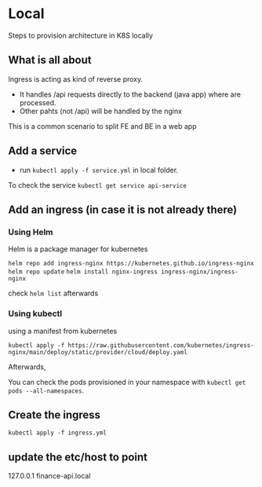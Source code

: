 # Local

Steps to provision architecture in K8S locally

## What is all about

Ingress is acting as kind of reverse proxy.

- It handles /api requests directly to the backend (java app) where are processed.
- Other pahts (not /api) will be handled by the nginx

This is a common scenario to split FE and BE in a web app

## Add a service

- run `kubectl apply -f service.yml` in local folder.

To check the service `kubectl get service api-service`

## Add an ingress (in case it is not already there)

### Using Helm

Helm is a package manager for kubernetes

`helm repo add ingress-nginx https://kubernetes.github.io/ingress-nginx`
`helm repo update`
`helm install nginx-ingress ingress-nginx/ingress-nginx`

check `helm list` afterwards

### Using kubectl

using a manifest from kubernetes

`kubectl apply -f https://raw.githubusercontent.com/kubernetes/ingress-nginx/main/deploy/static/provider/cloud/deploy.yaml`

Afterwards,

You can check the pods provisioned in your namespace with `kubectl get pods --all-namespaces`.

## Create the ingress

`kubectl apply -f ingress.yml`

## update the etc/host to point

127.0.0.1   finance-api.local